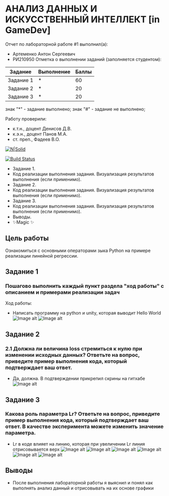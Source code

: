 # АНАЛИЗ ДАННЫХ И ИСКУССТВЕННЫЙ ИНТЕЛЛЕКТ [in GameDev]
Отчет по лабораторной работе #1 выполнил(а):
- Артеменко Антон Сергеевич
- РИ210950
Отметка о выполнении заданий (заполняется студентом):

| Задание | Выполнение | Баллы |
| ------ | ------ | ------ |
| Задание 1 | * | 60 |
| Задание 2 | * | 20 |
| Задание 3 | * | 20 |

знак "*" - задание выполнено; знак "#" - задание не выполнено;

Работу проверили:
- к.т.н., доцент Денисов Д.В.
- к.э.н., доцент Панов М.А.
- ст. преп., Фадеев В.О.

[![N|Solid](https://cldup.com/dTxpPi9lDf.thumb.png)](https://nodesource.com/products/nsolid)

[![Build Status](https://travis-ci.org/joemccann/dillinger.svg?branch=master)](https://travis-ci.org/joemccann/dillinger)

- Задание 1.
- Код реализации выполнения задания. Визуализация результатов выполнения (если применимо).
- Задание 2.
- Код реализации выполнения задания. Визуализация результатов выполнения (если применимо).
- Задание 3.
- Код реализации выполнения задания. Визуализация результатов выполнения (если применимо).
- Выводы.
- ✨Magic ✨

## Цель работы
Ознакомиться с основными операторами зыка Python на примере реализации линейной регрессии.

## Задание 1
### Пошагово выполнить каждый пункт раздела "ход работы" с описанием и примерами реализации задач
Ход работы:

- Написать программу на python и unity, которая выводит Hello World
![Image alt](https://github.com/sdfdfsff/DA-in-GameDev-lab1/blob/main/Screenshot_1.png)
![Image alt](https://github.com/sdfdfsff/DA-in-GameDev-lab1/blob/main/Screenshot_2.png)

## Задание 2
### 2.1 Должна ли величина loss стремиться к нулю при изменении исходных данных? Ответьте на вопрос, приведите пример выполнения кода, который подтверждает ваш ответ.

- Да, должна. В подтверждении прикрепил скрины на гитхабе
![Image alt](https://github.com/sdfdfsff/DA-in-GameDev-lab1/blob/main/Screenshot_5.png)
## Задание 3
### Какова роль параметра Lr? Ответьте на вопрос, приведите пример выполнения кода, который подтверждает ваш ответ. В качестве эксперимента можете изменить значение параметра.

- Lr в коде влияет на линию, которая при увеличении Lr линия отрисовывается верх
![Image alt](https://github.com/sdfdfsff/DA-in-GameDev-lab1/blob/main/Screenshot_6.png)
![Image alt](https://github.com/sdfdfsff/DA-in-GameDev-lab1/blob/main/Screenshot_7.png)
![Image alt](https://github.com/sdfdfsff/DA-in-GameDev-lab1/blob/main/Screenshot_8.png)
![Image alt](https://github.com/sdfdfsff/DA-in-GameDev-lab1/blob/main/Screenshot_9.png)
![Image alt](https://github.com/sdfdfsff/DA-in-GameDev-lab1/blob/main/Screenshot_10.png)
![Image alt](https://github.com/sdfdfsff/DA-in-GameDev-lab1/blob/main/Screenshot_11.png)
## Выводы

- После выполнения лабораторной работы я выяснил и понял как выполнять анализ данный и отрисовывать на их основе графики
